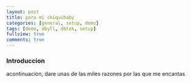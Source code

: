 ```yaml
---
layout: post
title: para mi chiquibaby 
categories: [general, setup, demo]
tags: [demo, dbyll, dbtek, setup]
fullview: true
comments: true
---
```

### Introduccion

acontinuacion, dare unas de las miles razones por las que me encantas


